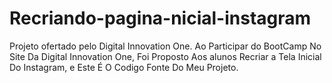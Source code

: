 # Recriando-pagina-nicial-instagram
Projeto ofertado pelo Digital Innovation One.
Ao Participar do BootCamp No Site Da Digital Innovation One, Foi Proposto Aos alunos Recriar a Tela Inicial Do Instagram, e Este É O Codigo Fonte Do Meu Projeto.
